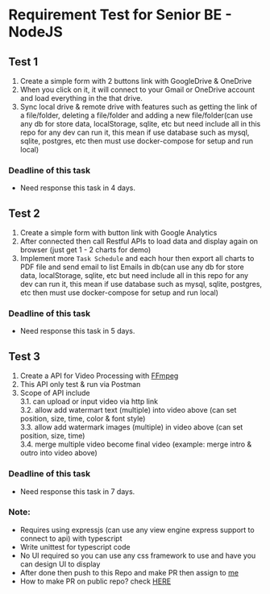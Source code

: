 # Requirement Test for Senior BE - NodeJS
## Test 1
1. Create a simple form with 2 buttons link with GoogleDrive & OneDrive
2. When you click on it, it will connect to your Gmail or OneDrive account and load everything in the that drive.
3. Sync local drive & remote drive with features such as getting the link of a file/folder, deleting a file/folder and adding a new file/folder(can use any db for store data, localStorage, sqlite, etc but need include all in this repo for any dev can run it, this mean if use database such as mysql, sqlite, postgres, etc then must use docker-compose for setup and run local)

### Deadline of this task
- Need response this task in 4 days.


## Test 2
1. Create a simple form with button link with Google Analytics
2. After connected then call Restful APIs to load data and display again on browser (just get 1 - 2 charts for demo)
3. Implement more `Task Schedule` and each hour then export all charts to PDF file and send email to list Emails in db(can use any db for store data, localStorage, sqlite, etc but need include all in this repo for any dev can run it, this mean if use database such as mysql, sqlite, postgres, etc then must use docker-compose for setup and run local)
### Deadline of this task
- Need response this task in 5 days.


## Test 3
1. Create a API for Video Processing with [FFmpeg](https://ffmpeg.org/)
2. This API only test & run via Postman
3. Scope of API include\
  3.1. can upload or input video via http link\
  3.2. allow add watermart text (multiple) into video above (can set position, size, time, color & font style)\
  3.3. allow add watermark images (multiple) in video above (can set position, size, time)\
  3.4. merge multiple video become final video (example: merge intro & outro into video above)
### Deadline of this task
- Need response this task in 7 days.


### Note: 
- Requires using expressjs (can use any view engine express support to connect to api) with typescript
- Write unittest for typescript code
- No UI required so you can use any css framework to use and have you can design UI to display
- After done then push to this Repo and make PR then assign to [me](https://github.com/longthemartec)
- How to make PR on public repo? check [HERE](https://opensource.com/article/19/7/create-pull-request-github)
